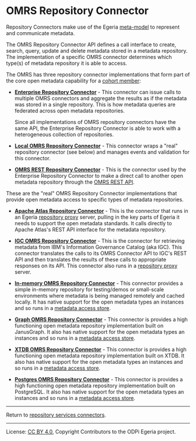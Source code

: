 <!-- SPDX-License-Identifier: CC-BY-4.0 -->
<!-- Copyright Contributors to the ODPi Egeria project. -->

# OMRS Repository Connector

Repository Connectors make use of the Egeria [meta-model](../../metadata-meta-model.md) to represent and communicate metadata.

The OMRS Repository Connector API defines a call
interface to create, search, query, update and
delete metadata stored in a metadata repository.
The implementation of a specific OMRS connector
determines which type(s) of metadata repository it is able to access.

The OMRS has three repository connector implementations that form part of the
core open metadata capability for a [cohort member](https://egeria-project.org/concepts/cohort-member):

* **[Enterprise Repository Connector](../enterprise-repository-connector.md)** -
	This connector can issue calls to multiple OMRS connectors and aggregate the
results as if the metadata was stored in a single repository.
This is how metadata queries are federated across open metadata repositories.  

	Since all implementations of OMRS repository connectors have the same API,
the Enterprise Repository Connector is able to work with
a heterogeneous collection of repositories.

* **[Local OMRS Repository Connector](../local-repository-connector.md)** - 
This connector wraps a "real" repository connector (see below) and manages
events and validation for this connector.

* **[OMRS REST Repository Connector](../../../../adapters/open-connectors/repository-services-connectors/open-metadata-collection-store-connectors/omrs-rest-repository-connector)** -
	This is the connector used by the Enterprise Repository Connector to make
a direct call to another open metadata repository through
the [OMRS REST API](../omrs-rest-services.md). 

These are the "real" OMRS Repository Connector implementations that provide open metadata access
to specific types of metadata repositories.

* **[Apache Atlas Repository Connector](https://github.com/odpi/egeria-connector-hadoop-ecosystem)** -
This is the connector that runs in an Egeria [repository proxy](https://egeria-project.org/concepts/repository-proxy) server, pulling in the key parts of
Egeria it needs to support the open metadata standards.
It calls directly to Apache Atlas's REST API interface for the metadata repository.

* **[IGC OMRS Repository Connector](https://github.com/odpi/egeria-connector-ibm-information-server)** -
This is the connector for retrieving metadata from IBM's Information Governance Catalog (aka IGC).
This connector translates the calls to its OMRS Connector API to IGC's REST API and
then translates the results of these calls to appropriate responses on its API.
This connector also runs in a [repository proxy](https://egeria-project.org/concepts/repository-proxy) server.

* **[In-memory OMRS Repository Connector](../../../../adapters/open-connectors/repository-services-connectors/open-metadata-collection-store-connectors/inmemory-repository-connector)** -
This connector provides a simple in-memory repository for testing/demos or
small-scale environments where metadata is being managed remotely and cached locally.
It has native support for the open metadata types an instances
and so runs in a [metadata access store](https://egeria-project.org/concepts/metadata-access-store).

* **[Graph OMRS Repository Connector](../../../../adapters/open-connectors/repository-services-connectors/open-metadata-collection-store-connectors/graph-repository-connector)** -
This connector is provides a high functioning open metadata repository implementation
built on JanusGraph.
It also has native support for the open metadata types an instances
and so runs in a [metadata access store](https://egeria-project.org/concepts/metadata-access-store).

* **[XTDB OMRS Repository Connector](../../../../adapters/open-connectors/repository-services-connectors/open-metadata-collection-store-connectors/xtdb-repository-connector)** -
  This connector is provides a high functioning open metadata repository implementation
  built on XTDB.
  It also has native support for the open metadata types an instances
  and so runs in a [metadata access store](https://egeria-project.org/concepts/metadata-access-store).

* **[Postgres OMRS Repository Connector](../../../../adapters/open-connectors/repository-services-connectors/open-metadata-collection-store-connectors/postgres-repository-connector)** -
  This connector is provides a high functioning open metadata repository implementation
  built on PostgreSQL.
  It also has native support for the open metadata types an instances
  and so runs in a [metadata access store](https://egeria-project.org/concepts/metadata-access-store).


----
Return to [repository services connectors](.).


----
License: [CC BY 4.0](https://creativecommons.org/licenses/by/4.0/),
Copyright Contributors to the ODPi Egeria project.


